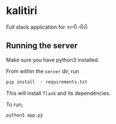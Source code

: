 # kalitiri
Full stack application for કાળી તીરી

## Running the server

Make sure you have python3 installed.

From within the `server` dir, run

```bash
pip install -r requirements.txt
```

This will install `flask` and its dependencies.

To run,

```bash
python3 app.py
```
